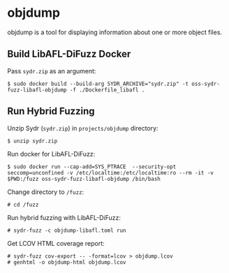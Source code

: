 # objdump

objdump is a tool for displaying information about one or more object files.

## Build LibAFL-DiFuzz Docker

Pass `sydr.zip` as an argument:

    $ sudo docker build --build-arg SYDR_ARCHIVE="sydr.zip" -t oss-sydr-fuzz-libafl-objdump -f ./Dockerfile_libafl .

## Run Hybrid Fuzzing

Unzip Sydr (`sydr.zip`) in `projects/objdump` directory:

    $ unzip sydr.zip

Run docker for LibAFL-DiFuzz:

    $ sudo docker run --cap-add=SYS_PTRACE  --security-opt seccomp=unconfined -v /etc/localtime:/etc/localtime:ro --rm -it -v $PWD:/fuzz oss-sydr-fuzz-libafl-objdump /bin/bash

Change directory to `/fuzz`:

    # cd /fuzz

Run hybrid fuzzing with LibAFL-DiFuzz:

    # sydr-fuzz -c objdump-libafl.toml run

Get LCOV HTML coverage report:

    # sydr-fuzz cov-export -- -format=lcov > objdump.lcov
    # genhtml -o objdump-html objdump.lcov
